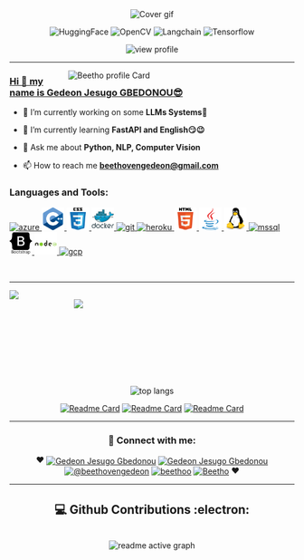 <!DOCTYPE html>
<html lang="en">

<head>
    <meta charset="UTF-8">
    <meta name="viewport" content="width=device-width, initial-scale=1.0">
    
</head>

<body>
    <div align="center">
        <img src="https://github.com/beethogedeon/beethogedeon/assets/90460864/83e5af83-3dc4-42aa-9205-493594bf0bbd" alt="Cover gif">
    </div>
    <div align ="center">
        <p>
        <img src="https://github.com/beethogedeon/beethogedeon/assets/90460864/7e675ea8-fabb-4fec-a006-1a0b6f4478fc" alt="HuggingFace">
        <img src="https://github.com/beethogedeon/beethogedeon/assets/90460864/5b25e63e-4838-45e4-b87f-ea5f734688af" alt="OpenCV">
        <!-- </p>
        <p> -->
        <img src="https://github.com/beethogedeon/beethogedeon/assets/90460864/8c167abf-edfc-4cd3-8a64-69a2064f19c3" alt="Langchain">
        <img src="https://github.com/beethogedeon/beethogedeon/assets/90460864/699ba509-892a-4fb8-9d66-21ab7ee2a00b" alt="Tensorflow">
        </p>
    </div>
    <div align="center">
        <img src="https://komarev.com/ghpvc/?username=lebathang&color=blueviolet&style=flat&label=PROFILE+VIEWS"
            alt="view profile">
    </div>
    <hr width="100%">
    <a href="https://kloo.me/gedeon"><img align="right"
            src="https://github.com/beethogedeon/beethogedeon/assets/90460864/b931183f-71b5-4927-8549-f0279c30188d" width="400"
            alt="Beetho profile Card" />
    <div>
            <h3>Hi 👋 my name is Gedeon Jesugo GBEDONOU😎</h3>
    </a>

- 🔭 I’m currently working on some **LLMs Systems🤧**

- 🌱 I’m currently learning **FastAPI and English😏😉**

- 💬 Ask me about **Python, NLP, Computer Vision**

- 📫 How to reach me **beethovengedeon@gmail.com**
  
    </div>
    <div>
        <h3 align="left">Languages and Tools:</h3>
        <p align="left"> <a href="https://azure.microsoft.com/en-in/" target="_blank" rel="noreferrer"> <img
                    src="https://www.vectorlogo.zone/logos/microsoft_azure/microsoft_azure-icon.svg" alt="azure"
                    width="40" height="40" /> </a> <a href="https://www.w3schools.com/cpp/" target="_blank"
                rel="noreferrer"> <img
                    src="https://raw.githubusercontent.com/devicons/devicon/master/icons/cplusplus/cplusplus-original.svg"
                    alt="cplusplus" width="40" height="40" /> </a> <a href="https://www.w3schools.com/css/"
                target="_blank" rel="noreferrer"> <img
                    src="https://raw.githubusercontent.com/devicons/devicon/master/icons/css3/css3-original-wordmark.svg"
                    alt="css3" width="40" height="40" /> </a> <a href="https://www.docker.com/" target="_blank"
                rel="noreferrer"> <img
                    src="https://raw.githubusercontent.com/devicons/devicon/master/icons/docker/docker-original-wordmark.svg"
                    alt="docker" width="40" height="40" /> </a> <a href="https://git-scm.com/" target="_blank"
                rel="noreferrer"> <img src="https://www.vectorlogo.zone/logos/git-scm/git-scm-icon.svg" alt="git"
                    width="40" height="40" /> </a> <a href="https://heroku.com" target="_blank" rel="noreferrer"> <img
                    src="https://www.vectorlogo.zone/logos/heroku/heroku-icon.svg" alt="heroku" width="40"
                    height="40" /> </a> <a href="https://www.w3.org/html/" target="_blank" rel="noreferrer"> <img
                    src="https://raw.githubusercontent.com/devicons/devicon/master/icons/html5/html5-original-wordmark.svg"
                    alt="html5" width="40" height="40" /> </a> <a href="https://www.java.com" target="_blank"
                rel="noreferrer"> <img
                    src="https://raw.githubusercontent.com/devicons/devicon/master/icons/java/java-original.svg"
                    alt="java" width="40" height="40" /> </a> <a href="https://www.linux.org/" target="_blank"
                rel="noreferrer"> <img
                    src="https://raw.githubusercontent.com/devicons/devicon/master/icons/linux/linux-original.svg"
                    alt="linux" width="40" height="40" /> </a> <a href="https://www.microsoft.com/en-us/sql-server"
                target="_blank" rel="noreferrer"> <img
                    src="https://www.svgrepo.com/show/303229/microsoft-sql-server-logo.svg" alt="mssql" width="40"
                    height="40" /> </a>
            <a href="https://getbootstrap.com" target="_blank" rel="noreferrer"> <img
                    src="https://raw.githubusercontent.com/devicons/devicon/master/icons/bootstrap/bootstrap-plain-wordmark.svg"
                    alt="bootstrap" width="40" height="40" /> </a>
            <a href="https://nodejs.org" target="_blank" rel="noreferrer"> <img
                    src="https://raw.githubusercontent.com/devicons/devicon/master/icons/nodejs/nodejs-original-wordmark.svg"
                    alt="nodejs" width="40" height="40" /> </a>
            <a href="https://cloud.google.com" target="_blank" rel="noreferrer"> <img
                    src="https://www.vectorlogo.zone/logos/google_cloud/google_cloud-icon.svg" alt="gcp" width="40"
                    height="40" /> </a>
        </p>
    </div>
    <!--div>
        <h3>Languages:</h3>
        <p style="text-align: left;">
            <img src="https://img.shields.io/badge/C%2B%2B-00599C?style=for-the-badge&logo=c%2B%2B&logoColor=white" alt="C++">
            <img src="https://img.shields.io/badge/CSS3-1572B6?style=for-the-badge&logo=css3&logoColor=white" alt="css">
            <img src="https://img.shields.io/badge/HTML5-E34F26?style=for-the-badge&logo=html5&logoColor=white" alt="html5">
            <img src="https://img.shields.io/badge/PHP-777BB4?style=for-the-badge&logo=php&logoColor=white" alt="PHP">
            <img src="https://img.shields.io/badge/JavaScript-323330?style=for-the-badge&logo=javascript&logoColor=F7DF1E" alt="JavaScript">
            <img src="https://img.shields.io/badge/Python-FFD43B?style=for-the-badge&logo=python&logoColor=blue" alt="python">
            <img src="https://img.shields.io/badge/Java-ED8B00?style=for-the-badge&logo=java&logoColor=white" alt="java">
        </p>
        <h3>Tools:</h3>
        <p>
            <img src="https://img.shields.io/badge/Docker-2CA5E0?style=for-the-badge&logo=docker&logoColor=white" alt="docker">
            <img src="https://img.shields.io/badge/Vercel-000000?style=for-the-badge&logo=vercel&logoColor=white" alt="vercel">
            <img src="https://img.shields.io/badge/GIT-E44C30?style=for-the-badge&logo=git&logoColor=white" alt="git">
            <img src="https://img.shields.io/badge/Heroku-430098?style=for-the-badge&logo=heroku&logoColor=white" alt="heroku">
            <img src="https://img.shields.io/badge/Bootstrap-563D7C?style=for-the-badge&logo=bootstrap&logoColor=white" alt="bootstrap">
            <img src="https://img.shields.io/badge/Azure_DevOps-0078D7?style=for-the-badge&logo=azure-devops&logoColor=white" alt="azure-devops">
            <img src="https://img.shields.io/badge/dev.to-0A0A0A?style=for-the-badge&logo=devdotto&logoColor=white" alt="dev.to">
        </p>
    </div-->
    <br>
    <hr width="100%">
    <div>
        <p align=center>
        <div align=center>
            <a href="https://github.com/beethogedeon/beethogedeon" title="Go to Source">
                <img align="left" width=390
                    src="https://github-readme-stats.vercel.app/api?username=beethogedeon&show_icons=true&theme=codeSTACKr&hide_border=true" />
            </a>
            <a href="https://github.com/beethogedeon/beethogedeon" title="Go to Source">
                <img align="right" width=390
                    src="https://github-readme-streak-stats.herokuapp.com?user=beethogedeon&theme=codeSTACKr&hide_border=true&date_format=j/n/Y" />
            </a>
        </div>
        <br><br><br><br><br><br><br><br><br>
        <div align="center">
            <img src="https://pr0vjp-github-readme.vercel.app/api/top-langs/?username=beethogedeon&theme=codeSTACKr&&hide_border=truelangs_count=8"
                alt="top langs" />
            </p>
        </div>
        <!-- <div>
            <h2 align="center">📝 Extras 📝</h2>
            <details>
                <summary>Click to expand!</summary>
                <br>
                <p>
                </p>
                <br>
                <p>
                    <img
                        src="https://github-profile-trophy.vercel.app/?username=lebathang&theme=onedark&column=3&margin-w=15&margin-h=15" />
                </p>
                <br>
                <img src="https://metrics.lecoq.io/lebathang?template=classic&activity=1&followup=1&languages=1&lines=1&people=1&achievements=1&activity.limit=5&activity.days=14&activity.filter=all&activity.visibility=all&activity.timestamps=false&languages.colors=github&languages.threshold=0%25&people.limit=28&people.size=28&people.types=followers%2C%20following&people.identicons=true&people.shuffle=true&achievements.threshold=C&achievements.secrets=true&achievements.display=detailed&achievements.limit=0&config.timezone=Asia%2FSaigon&config.twemoji=true"
                    alt="Detailed Github Stats" />
            </details>
        </div> -->
        <!-- phần repo -->
        <div >
            <p align="center">
                <a href="https://github.com/beethogedeon/comeup-service-description-generator"><img src="https://github-readme-stats.vercel.app/api/pin/?username=beethogedeon&show_icons=true&theme=codeSTACKr&hide_border=true&amp;repo=comeup-service-description-generator" alt="Readme Card"></a>
                <a href="https://github.com/beethogedeon/PDF-Talker"><img src="https://github-readme-stats.vercel.app/api/pin/?username=beethogedeon&show_icons=true&theme=codeSTACKr&hide_border=true&amp;repo=PDF-Talker" alt="Readme Card"></a>
                <a href="https://github.com/beethogedeon/audio_transcription"><img src="https://github-readme-stats.vercel.app/api/pin/?username=beethogedeon&show_icons=true&theme=codeSTACKr&hide_border=true&amp;repo=audio_transcription" alt="Readme Card"></a>
            </p>
        </div>
        <hr width="100%">
        <div>
            <h3 align="center"> 🥰 Connect with me:</h3>
            <!--p align="center">
                <a href="https://discord.com/channels/@me/835488546897920021">
                    <img src="https://lanyard-profile-readme.vercel.app/api/835488546897920021?animated=true&theme=dark&borderRadius=30px&hideBadges=true&hideDiscrim=true&bg=000000"
                        alt="connect discord">
                </a>
            </p-->
            <p align="center">
                ❤️
                <a href="https://www.facebook.com/gedeongbednou" target="blank"><img align="center"
                        src="https://raw.githubusercontent.com/rahuldkjain/github-profile-readme-generator/master/src/images/icons/Social/facebook.svg"
                        alt="Gedeon Jesugo Gbedonou" height="30" width="40" /></a>
                <a href="https://twitter.com/beetho_" target="blank"><img align="center"
                        src="https://raw.githubusercontent.com/rahuldkjain/github-profile-readme-generator/master/src/images/icons/Social/twitter.svg"
                        alt="Gedeon Jesugo Gbedonou" height="30" width="40" /></a>
                <a href="https://medium.com/@beethovengedeon" target="blank"><img align="center"
                        src="https://raw.githubusercontent.com/rahuldkjain/github-profile-readme-generator/master/src/images/icons/Social/medium.svg"
                        alt="@beethovengedeon" height="30" width="40" /></a>
                <a href="https://www.kaggle.com/beethoo" target="blank"><img align="center"
                        src="https://cdn.worldvectorlogo.com/logos/kaggle-1.svg"
                        alt="beethoo" height="30" width="40" /></a>
                <a href="https://huggingface.co/Beetho" target="blank"><img align="center"
                        src="https://upload.wikimedia.org/wikipedia/fr/4/45/Hugging_Face_logo.svg"
                        alt="Beetho" height="30" width="40" /></a>
                ❤️
            </p>
        </div>
        <hr width="100%">
        <div>
            <h2 align="center"> 💻 Github Contributions :electron: </h2>
            <br>
            <div align="center">
                <img src="https://github-readme-activity-graph.vercel.app/graph?username=beethogedeon&color=FF7F00&bg_color=09131B&line=FF7F00&point=FF7F00&area_color=000000&hide_border=true&area=true"
                    alt="readme active graph" />
            </div>
</body>

</html>
